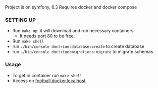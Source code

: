 Project is on symfony, 6.3
Requires docker and docker compose
### SETTING UP
* Run `make up`: it will download and run necessary containers
  * It needs port 80 to be free.
* Run `make shell`
* run `./bin/console doctrine:database:create` to create database
* run `./bin/console doctrine:migrations:migrate` to migrate schemas

### Usage
* To get in container run `make shell`
* Access on [football.docker.localhost](http://football.docker.localhost/).
